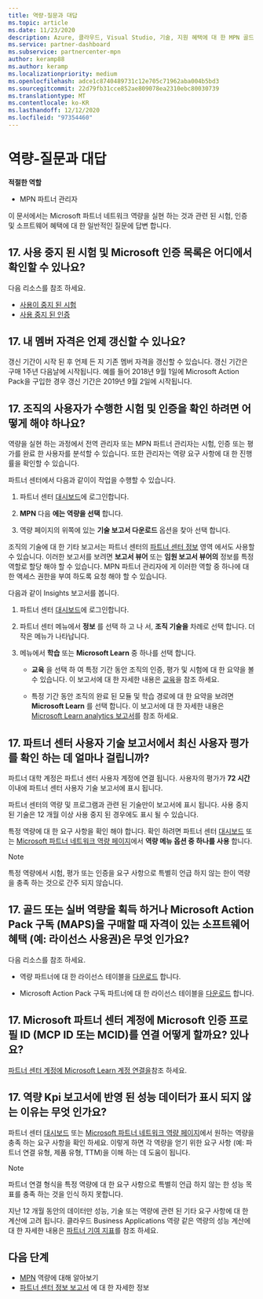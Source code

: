 ```yaml
---
title: 역량-질문과 대답
ms.topic: article
ms.date: 11/23/2020
description: Azure, 클라우드, Visual Studio, 기술, 지원 혜택에 대 한 MPN 골드 또는 실버 역량, 혜택 만료, 갱신 또는 라이선스 활성화에 대 한 답변입니다.
ms.service: partner-dashboard
ms.subservice: partnercenter-mpn
author: keramp88
ms.author: keramp
ms.localizationpriority: medium
ms.openlocfilehash: adce1c8740489731c12e705c71962aba004b5bd3
ms.sourcegitcommit: 22d79fb31cce852ae809078ea2310ebc80030739
ms.translationtype: MT
ms.contentlocale: ko-KR
ms.lasthandoff: 12/12/2020
ms.locfileid: "97354460"
---
```

# <a name="competencies---frequently-asked-questions"></a>역량-질문과 대답

**적절한 역할**

- MPN 파트너 관리자

이 문서에서는 Microsoft 파트너 네트워크 역량을 실현 하는 것과 관련 된 시험, 인증 및 소프트웨어 혜택에 대 한 일반적인 질문에 답변 합니다.

## <a name="q-where-can-i-find-the-list-of-exams-and-microsoft-certifications-being-retired"></a>17. 사용 중지 된 시험 및 Microsoft 인증 목록은 어디에서 확인할 수 있나요?

다음 리소스를 참조 하세요.

- [사용이 중지 된 시험](/learn/certifications/retired-certification-exams)
- [사용 중지 된 인증](/learn/certifications/retired-certifications)

## <a name="q-when-can-i-renew-my-membership"></a>17. 내 멤버 자격은 언제 갱신할 수 있나요?

갱신 기간이 시작 된 후 언제 든 지 기존 멤버 자격을 갱신할 수 있습니다. 갱신 기간은 구매 1주년 다음날에 시작됩니다. 예를 들어 2018년 9월 1일에 Microsoft Action Pack을 구입한 경우 갱신 기간은 2019년 9월 2일에 시작됩니다.

## <a name="q-how-can-i-verify-the-exams-and-certifications-taken-by-my-organizations-users"></a>17. 조직의 사용자가 수행한 시험 및 인증을 확인 하려면 어떻게 해야 하나요?

역량을 실현 하는 과정에서 전역 관리자 또는 MPN 파트너 관리자는 시험, 인증 또는 평가를 완료 한 사용자를 분석할 수 있습니다. 또한 관리자는 역량 요구 사항에 대 한 진행률을 확인할 수 있습니다.

파트너 센터에서 다음과 같이이 작업을 수행할 수 있습니다.

1. 파트너 센터 [대시보드](https://partner.microsoft.com/dashboard)에 로그인합니다.

1. **MPN** 다음 **에는 역량을 선택** 합니다.

1. 역량 페이지의 위쪽에 있는 **기술 보고서 다운로드** 옵션을 찾아 선택 합니다.

조직의 기술에 대 한 기타 보고서는 파트너 센터의 [파트너 센터 정보](partner-center-insights.md) 영역 에서도 사용할 수 있습니다. 이러한 보고서를 보려면 **보고서 뷰어** 또는 **임원 보고서 뷰어의** 정보를 특정 역할로 할당 해야 할 수 있습니다. MPN 파트너 관리자에 게 이러한 역할 중 하나에 대 한 액세스 권한을 부여 하도록 요청 해야 할 수 있습니다.

다음과 같이 Insights 보고서를 봅니다.

1. 파트너 센터 [대시보드](https://partner.microsoft.com/dashboard)에 로그인합니다.

1. 파트너 센터 메뉴에서 **정보** 를 선택 하 고 나 서, **조직 기술을** 차례로 선택 합니다. 더 작은 메뉴가 나타납니다.

1. 메뉴에서 **학습** 또는 **Microsoft Learn** 중 하나를 선택 합니다.

   - **교육** 을 선택 하 여 특정 기간 동안 조직의 인증, 평가 및 시험에 대 한 요약을 볼 수 있습니다. 이 보고서에 대 한 자세한 내용은 [교육](pci-training-dashboard.md)을 참조 하세요.

   - 특정 기간 동안 조직의 완료 된 모듈 및 학습 경로에 대 한 요약을 보려면 **Microsoft Learn** 를 선택 합니다. 이 보고서에 대 한 자세한 내용은 [Microsoft Learn analytics 보고서](ms-learn-analytics.md)를 참조 하세요.

## <a name="q-how-long-does-it-take-to-see-the-latest-user-assessments-in-the-partner-center-user-skills-report"></a>17. 파트너 센터 사용자 기술 보고서에서 최신 사용자 평가를 확인 하는 데 얼마나 걸립니까?

파트너 대학 계정은 파트너 센터 사용자 계정에 연결 됩니다. 사용자의 평가가 **72 시간** 이내에 파트너 센터 사용자 기술 보고서에 표시 됩니다.

파트너 센터의 역량 및 프로그램과 관련 된 기술만이 보고서에 표시 됩니다. 사용 중지 된 기술은 12 개월 이상 사용 중지 된 경우에도 표시 될 수 있습니다.

특정 역량에 대 한 요구 사항을 확인 해야 합니다. 확인 하려면 파트너 센터 [대시보드](https://partner.microsoft.com/dashboard) 또는 [Microsoft 파트너 네트워크 역량 페이지](https://partner.microsoft.com/membership/competencies)에서 **역량 메뉴 옵션 중 하나를 사용** 합니다.

> [!NOTE]
> 특정 역량에서 시험, 평가 또는 인증을 요구 사항으로 특별히 언급 하지 않는 한이 역량을 충족 하는 것으로 간주 되지 않습니다.

## <a name="q-what-are-the-software-benefits-such-as-license-use-rights-that-i-am-entitled-to-when-i-achieve-a-gold-or-silver-competency-or-buy-a-microsoft-action-pack-subscription-maps"></a>17. 골드 또는 실버 역량을 획득 하거나 Microsoft Action Pack 구독 (MAPS)을 구매할 때 자격이 있는 소프트웨어 혜택 (예: 라이선스 사용권)은 무엇 인가요?

다음 리소스를 참조 하세요.

- 역량 파트너에 대 한 라이선스 테이블을 [다운로드](https://assetsprod.microsoft.com/mpn-maps-software-iur-competency-license-table.docx) 합니다.

- Microsoft Action Pack 구독 파트너에 대 한 라이선스 테이블을 [다운로드](https://assetsprod.microsoft.com/en-us/microsoft-action-pack-license-table.pdf) 합니다.

## <a name="q-how-do-i-link-a-microsoft-certification-profile-id-mcp-id-or-mcid-to-my-microsoft-partner-center-account"></a>17. Microsoft 파트너 센터 계정에 Microsoft 인증 프로필 ID (MCP ID 또는 MCID)를 연결 어떻게 할까요? 있나요?

[파트너 센터 계정에 Microsoft Learn 계정 연결을](ms-learn-associate.md)참조 하세요.

## <a name="q-why-cant-i-see-the-performance-data-reflected-under-the-competencies-kpis-report"></a>17. 역량 Kpi 보고서에 반영 된 성능 데이터가 표시 되지 않는 이유는 무엇 인가요?

파트너 센터 [대시보드](https://partner.microsoft.com/dashboard) 또는 [Microsoft 파트너 네트워크 역량 페이지](https://partner.microsoft.com/membership/competencies)에서 원하는 역량을 충족 하는 요구 사항을 확인 하세요. 이렇게 하면 각 역량을 얻기 위한 요구 사항 (예: 파트너 연결 유형, 제품 유형, TTM)을 이해 하는 데 도움이 됩니다.

> [!NOTE]
> 파트너 연결 형식을 특정 역량에 대 한 요구 사항으로 특별히 언급 하지 않는 한 성능 목표를 충족 하는 것을 인식 하지 못합니다.
>
> 지난 12 개월 동안의 데이터만 성능, 기술 또는 역량에 관련 된 기타 요구 사항에 대 한 계산에 고려 됩니다. 클라우드 Business Applications 역량 같은 역량의 성능 계산에 대 한 자세한 내용은 [파트너 기여 지표](partner-contribution-indicators.md)를 참조 하세요.

## <a name="next-steps"></a>다음 단계

- [MPN](learn-about-competencies.md) 역량에 대해 알아보기
- [파트너 센터 정보 보고서](partner-center-insights.md) 에 대 한 자세한 정보
